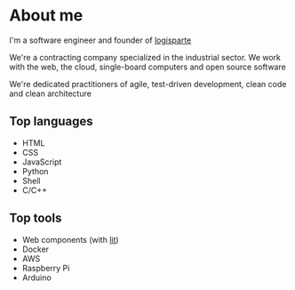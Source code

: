 # About me

I'm a software engineer and founder of [logisparte](https://github.com/logisparte)

We're a contracting company specialized in the industrial sector. We work with the web, the cloud, single-board computers and open source software

We're dedicated practitioners of agile, test-driven development, clean code and clean architecture

## Top languages

- HTML
- CSS
- JavaScript
- Python
- Shell
- C/C++

## Top tools

- Web components (with [lit](https://lit.dev))
- Docker
- AWS
- Raspberry Pi
- Arduino
